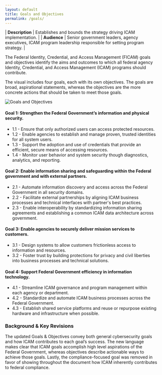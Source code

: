 ```yaml
---
layout: default
title: Goals and Objectives
permalink: /goals/
---
```

| **Description** | Establishes and bounds the strategy driving ICAM implementation. |
| **Audience** | Senior government leaders, agency executives, ICAM program leadership responsible for setting program strategy. |

The Federal Identity, Credential, and Access Management (FICAM) goals and objectives identify the aims and outcomes to which all federal agency Identity, Credential, and Access Management (ICAM) programs should contribute.  

The visual includes four goals, each with its own objectives. The goals are broad, aspirational statements, whereas the objectives are the more concrete actions that should be taken to meet those goals.  

![Goals and Objectives]({{site.baseurl}}/img/GoalsObjectives.png)


#### Goal 1: Strengthen the Federal Government’s information and physical security.
* 1.1 - Ensure that only authorized users can access protected resources.
* 1.2 - Enable agencies to establish and manage proven, trusted identities for all system users.
* 1.3 - Support the adoption and use of credentials that provide an efficient, secure means of accessing resources.
* 1.4 - Monitor user behavior and system security though diagnostics, analytics, and reporting.

#### Goal 2: Enable information sharing and safeguarding within the Federal government and with external partners.
* 2.1 - Automate information discovery and access across the Federal Government in all security domains.
* 2.2 - Facilitate external partnerships by aligning ICAM business processes and technical interfaces with partner's best practices.
* 2.3 - Enable interoperability by standardizing information sharing agreements and establishing a common ICAM data architecture across government.

#### Goal 3: Enable agencies to securely deliver mission services to customers.
* 3.1 - Design systems to allow customers frictionless access to information and resources.
* 3.2 - Foster trust by building protections for privacy and civil liberties into business processes and technical solutions.

#### Goal 4: Support Federal Government efficiency in information technology.
* 4.1 - Streamline ICAM governance and program management within each agency or department.
* 4.2 - Standardize and automate ICAM business processes across the Federal Government.
* 4.3 - Establish shared service platforms and reuse or repurpose existing hardware and infrastructure when possible.

### Background & Key Revisions

The updated Goals & Objectives convey both general cybersecurity goals and how ICAM contributes to each goal’s success. The new language makes clear that ICAM goals accomplish high level aspirations of the Federal Government, whereas objectives describe actionable ways to achieve those goals. Lastly, the compliance-focused goal was removed in favor of showing throughout the document how ICAM inherently contributes to federal compliance.
